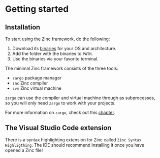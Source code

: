 # Getting started

## Installation

To start using the Zinc framework, do the following:

1. Download its [binaries](https://github.com/matter-labs/zinc/releases) for your OS and architecture.
2. Add the folder with the binaries to `PATH`.
3. Use the binaries via your favorite terminal.

The minimal Zinc framework consists of the three tools:

- `zargo` package manager
- `znc` Zinc compiler
- `zvm` Zinc virtual machine

`zargo` can use the compiler and virtual machine through as subprocesses,
so you will only need `zargo` to work with your projects.

For more information on `zargo`, check out this [chapter](../10-zargo/00-overview.md).

## The Visual Studio Code extension

There is a syntax highlighting extension for Zinc called `Zinc Syntax Highligthing`.
The IDE should recommend installing it once you have opened a Zinc file!
